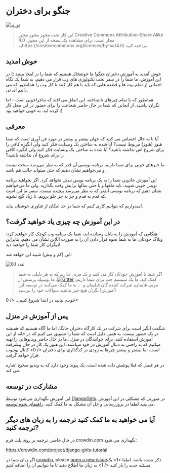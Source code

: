 # جنگو برای دختران

[![توری](https://badges.gitter.im/DjangoGirls/tutorial.svg)](https://gitter.im/DjangoGirls/tutorial)

> این کار تحت مجوز مجوز مجوز Creative Commons Attribution-Share Alike 4.0 مجاز است. برای مشاهده یک نسخه از این مجوز، بهhttps://creativecommons.org/licenses/by-sa/4.0/ مراجعه کنید

## خوش امدید

خوش آمدید به آموزش دختران جنگو! ما خوشحال هستیم که شما را در اینجا ببینید :) در این آموزش، ما شما را در سفر تحت تکنولوژی های وب قرار می دهیم، به شما یک نگاه اجمالی از تمام بیت ها و قطعه هایی که باید با هم کار کنند تا کار وب را همانطور که می دانیم آی تی.

همانطور که با تمام چیزهای ناشناخته، این اتفاق می افتد که ماجراجویی است - اما نگران نباشید، از آنجایی که شما در حال حاضر شجاعت را برای حضور در این محل کار کرده اید، به خوبی خواهید بود :)

## معرفی

آیا تا به حال احساس می کنید که جهان بیشتر و بیشتر در مورد فن آوری است که شما هنوز (هنوز) مربوط نیست? آیا شده به ساختن یک وبسایت فکر کنید ولی انگیزه کافی را برای شروع اش نداشته باشید؟ آیا شده به ساختن یک وبسایت فکر کنید ولی انگیزه کافی را برای شروع آن نداشته باشید؟

ما خبرهای خوبی برای شما داریم. برنامه نویسی آن قدر که به نظر می‌رسد سخت نیست و می‌خواهیم نشان دهیم که حتی میتواند جالب هم باشد.

این آموزش جادویی شما را به یک برنامه نویس تبدیل نخواهد کرد. اگر بخواهید برنامه نویس خوبی شوید، باید ماهها و یا حتی سالها برایش وقت بگذارید. ولی ما می‌خواهیم نشان دهیم که برنامه نویسی آنقدر که به نظر می‌رسد پیچیده نیست. سعی ما این است که قدم به قدم و جز به جز جلو برویم، تا زیاد گیج نشوید. 

امیدواریم که بتوانیم کاری کنیم که شما در حد امکان از فناوری خوشتان بیاید. 

## در این آموزش چه چیزی یاد خواهید گرفت؟

هنگامی که آموزش را به پایان رسانده اید، شما یک برنامه وب کوچک کار خواهید کرد: وبلاگ خودتان. ما به شما نحوه قرار دادن آن را به صورت آنلاین نشان می دهیم، بنابراین دیگران کار شما را خواهند دید!

این (کم و بیش) شبیه این خواهد شد:

![عدد 0.1](images/application.png)

> اگر شما با آموزش خودتان کار می کنید و یک مربی ندارید که به هر دلیلی به شما کمک کند، ما یک سیستم چت برای شما داریم: [![Gitter](https://badges.gitter.im/DjangoGirls/tutorial.svg)](https://gitter.im/DjangoGirls/tutorial). ما بوسیله پرسش از مربی هایمان٫ شرکت کننده گان قبلیمان و ... به ما کمک می‌کنند در توسعه این آموزش! نگران هیچ چیز نباشید سوالات خود را بپرسید!

خوب،  بیایید در ابتدا شروع کنیم... </ 0></p> 

## پس از آموزش در منزل

شگفت انگیز است برای شرکت در یک کارگاه دختران جانگا، اما ما آگاه هستیم که همیشه در یک حضور نیست. به همین دلیل است که شما را تشویق می کنیم که در خانه از این آموزش استفاده کنید. برای خوانندگان در منزل، ما در حال حاضر ویدیوهایی را تهیه میکنیم که به راحتی به دنبال آموزش در خود میباشند. این هنوز یک کار در حال پیشرفت است، اما بیشتر و بیشتر چیزها به زودی در  کدگذاری برای دختران </ 0> کانال یوتیوب قرار خواهد گرفت.</p> 

در هر فصل که قبلا پوشش داده شده است، یک پیوند وجود دارد که به ویدیو صحیح اشاره می کند.

## مشارکت در توسعه

این آموزش نگهداری می‌شود توسط [DjangoGirls](https://djangogirls.org/). در صورتی که مشکلی در این آموزش می‌بینید لطفا در بروزرسانی و حل آن مشکل به ما کمک کنید. [راهنمای نحوه توسعه](https://github.com/DjangoGirls/tutorial/blob/master/README.md).

## آیا می خواهید به ما کمک کنید ترجمه را به زبان های دیگر ترجمه کنید?

در حال حاضر، ترجمه بر روی پلت فرم crowdin.com نگهداری می شود:

https://crowdin.com/project/django-girls-tutorial

اگر زبان شما در [crowdin](https://crowdin.com/), please [open a new issue](https://github.com/DjangoGirls/tutorial/issues/new)ذکر نشده باشد، لطفا <1> یک مسئله جدید را باز کنید </ 1> به زبان ما اطلاع دهید تا ما بتوانیم آن را اضافه کنیم.